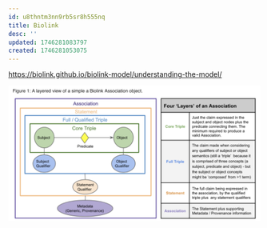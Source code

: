 ```yaml
---
id: u8thntm3nn9rb5sr8h555nq
title: Biolink
desc: ''
updated: 1746281083797
created: 1746281053075
---
```


https://biolink.github.io/biolink-model/understanding-the-model/

![](/assets/images/2025-05-03-16-04-25.png)